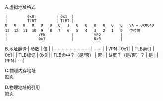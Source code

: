 A.虚拟地址格式
```
|         0x0          | 0x1  |
|         TLBT         | TLBI |
0   0   0   0   0   0   0   1   0   0   0   0   0   0   VA = 0x0040
13  12  11  10  9   8   7   6   5   4   3   2   1   0   位位置
|              VPN            |         VPO         |
|              0x1            |         0x0         |
```


B.地址翻译
| 参数               | 值   |
| ------------------ | ---- |
| VPN                | 0x1  |
| TLB索引            | 0x1  |
| TLB标记            | 0x0  |
| TLB命中？（是/否） | 否   |
| 缺页？（是/否）？  | 是   |
| PPN                | -- |


C.物理内存地址<br/>
缺页<br/>


D.物理地址的引用<br/>
缺页<br/>


